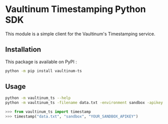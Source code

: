 # Vaultinum Timestamping Python SDK

This module is a simple client for the Vaultinum's Timestamping service.

## Installation

This package is available on PyPI :

```bash
python -m pip install vaultinum-ts
```

## Usage

```bash
python -m vaultinum_ts --help
python -m vaultinum_ts -filename data.txt -environment sandbox -apikey YOUR_SANDBOX_APIKEY
```

```python
>>> from vaultinum_ts import timestamp
>>> timestamp("data.txt", "sandbox", "YOUR_SANDBOX_APIKEY")
```
